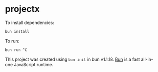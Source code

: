 # projectx

To install dependencies:

```bash
bun install
```

To run:

```bash
bun run ^C
```

This project was created using `bun init` in bun v1.1.18. [Bun](https://bun.sh) is a fast all-in-one JavaScript runtime.
